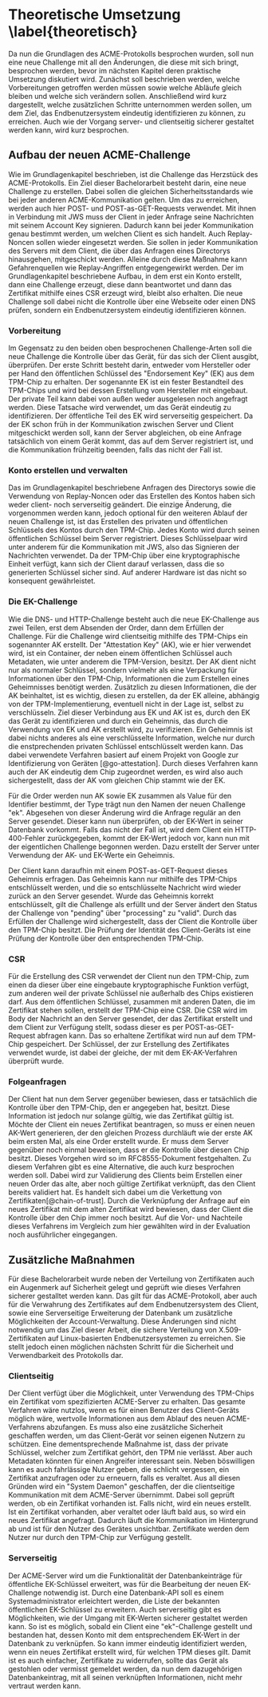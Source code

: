 <!-- Falls ich mehr schreiben möchte hier wäre ein gute Ort dafür -->
<!-- SCHRECK: (welches Konzept steckt dahinter, jeder Key hat einen Attestation Key, Protocol beschreibung, rekeying ) -->
<!-- was ich verstanden habe:
- jedes Keypair hat einen Attestation Key
- Account kann rekeyed werden, ob er das meinte weiß ich nicht
-->
# Theoretische Umsetzung \label{theoretisch}
Da nun die Grundlagen des ACME-Protokolls besprochen wurden, soll nun eine neue Challenge mit all den Änderungen, die diese mit sich bringt, besprochen werden, bevor im nächsten Kapitel deren praktische Umsetzung diskutiert wird. Zunächst soll beschrieben werden, welche Vorbereitungen getroffen werden müssen sowie welche Abläufe gleich bleiben und welche sich verändern sollen. Anschließend wird kurz dargestellt, welche zusätzlichen Schritte unternommen werden sollen, um dem Ziel, das Endbenutzersystem eindeutig identifizieren zu können, zu erreichen. Auch wie der Vorgang server- und clientseitig sicherer gestaltet werden kann, wird kurz besprochen.

## Aufbau der neuen ACME-Challenge
Wie im Grundlagenkapitel beschrieben, ist die Challenge das Herzstück des ACME-Protokolls. Ein Ziel dieser Bachelorarbeit besteht darin, eine neue Challenge zu erstellen. Dabei sollen die gleichen Sicherheitsstandards wie bei jeder anderen ACME-Kommunikation gelten. Um das zu erreichen, werden auch hier POST- und POST-as-GET-Requests verwendet. Mit ihnen in Verbindung mit JWS muss der Client in jeder Anfrage seine Nachrichten mit seinem Account Key signieren. Dadurch kann bei jeder Kommunikation genau bestimmt werden, um welchen Client es sich handelt. Auch Replay-Noncen sollen wieder eingesetzt werden. Sie sollen in jeder Kommunikation des Servers mit dem Client, die über das Anfragen eines Directorys hinausgehen, mitgeschickt werden. Alleine durch diese Maßnahme kann Gefahrenquellen wie Replay-Angriffen entgegengewirkt werden. Der im Grundlagenkapitel beschriebene Aufbau, in dem erst ein Konto erstellt, dann eine Challenge erzeugt, diese dann beantwortet und dann das Zertifikat mithilfe eines CSR erzeugt wird, bleibt also erhalten. Die neue Challenge soll dabei nicht die Kontrolle über eine Webseite oder einen DNS prüfen, sondern ein Endbenutzersystem eindeutig identifizieren können.

### Vorbereitung
Im Gegensatz zu den beiden oben besprochenen Challenge-Arten soll die neue Challenge die Kontrolle über das Gerät, für das sich der Client ausgibt, überprüfen. Der erste Schritt besteht darin, entweder vom Hersteller oder per Hand den öffentlichen Schlüssel des "Endorsement Key" (EK) aus dem TPM-Chip zu erhalten. Der sogenannte EK ist ein fester Bestandteil des TPM-Chips und wird bei dessen Erstellung vom Hersteller mit eingebaut. Der private Teil kann dabei von außen weder ausgelesen noch angefragt werden. Diese Tatsache wird verwendet, um das Gerät eindeutig zu identifizieren. Der öffentliche Teil des EK wird serverseitig gespeichert. Da der EK schon früh in der Kommunikation zwischen Server und Client mitgeschickt werden soll, kann der Server abgleichen, ob eine Anfrage tatsächlich von einem Gerät kommt, das auf dem Server registriert ist, und die Kommunikation frühzeitig beenden, falls das nicht der Fall ist.

### Konto erstellen und verwalten
Das im Grundlagenkapitel beschriebene Anfragen des Directorys sowie die Verwendung von Replay-Noncen oder das Erstellen des Kontos haben sich weder client- noch serverseitig geändert. Die einzige Änderung, die vorgenommen werden kann, jedoch optional für den weiteren Ablauf der neuen Challenge ist, ist das Erstellen des privaten und öffentlichen Schlüssels des Kontos durch den TPM-Chip. Jedes Konto wird durch seinen öffentlichen Schlüssel beim Server registriert. Dieses Schlüsselpaar wird unter anderem für die Kommunikation mit JWS, also das Signieren der Nachrichten verwendet. Da der TPM-Chip über eine kryptographische Einheit verfügt, kann sich der Client darauf verlassen, dass die so generierten Schlüssel sicher sind. Auf anderer Hardware ist das nicht so konsequent gewährleistet.

### Die EK-Challenge
Wie die DNS- und HTTP-Challenge besteht auch die neue EK-Challenge aus zwei Teilen, erst dem Absenden der Order, dann dem Erfüllen der Challenge.
Für die Challenge wird clientseitig mithilfe des TPM-Chips ein sogenannter AK erstellt. Der "Attestation Key" (AK), wie er hier verwendet wird, ist ein Container, der neben einem öffentlichen Schlüssel auch Metadaten, wie unter anderem die TPM-Version, besitzt. Der AK dient nicht nur als normaler Schlüssel, sondern vielmehr als eine Verpackung für Informationen über den TPM-Chip, Informationen die zum Erstellen eines Geheimnisses benötigt werden. Zusätzlich zu diesen Informationen, die der AK beinhaltet, ist es wichtig, diesen zu erstellen, da der EK alleine, abhängig von der TPM-Implementierung, eventuell nicht in der Lage ist, selbst zu verschlüsseln. Ziel dieser Verbindung aus EK und AK ist es, durch den EK das Gerät zu identifizieren und durch ein Geheimnis, das durch die Verwendung von EK und AK erstellt wird, zu verifizieren. Ein Geheimnis ist dabei nichts anderes als eine verschlüsselte Information, welche nur durch die enstprechenden privaten Schlüssel entschlüsselt werden kann. Das dabei verwendete Verfahren basiert auf einem Projekt von Google zur Identifizierung von Geräten [@go-attestation]. Durch dieses Verfahren kann auch der AK eindeutig dem Chip zugeordnet werden, es wird also auch sichergestellt, dass der AK vom gleichen Chip stammt wie der EK.

Für die Order werden nun AK sowie EK zusammen als Value für den Identifier bestimmt, der Type trägt nun den Namen der neuen Challenge "ek". Abgesehen von dieser Änderung wird die Anfrage regulär an den Server gesendet. Dieser kann nun überprüfen, ob der EK-Wert in seiner Datenbank vorkommt. Falls das nicht der Fall ist, wird dem Client ein HTTP-400-Fehler zurückgegeben, kommt der EK-Wert jedoch vor, kann nun mit der eigentlichen Challenge begonnen werden. Dazu erstellt der Server unter Verwendung der AK- und EK-Werte ein Geheimnis.

Der Client kann daraufhin mit einem POST-as-GET-Request dieses Geheimnis erfragen. Das Geheimnis kann nur mithilfe des TPM-Chips entschlüsselt werden, und die so entschlüsselte Nachricht wird wieder zurück an den Server gesendet. Wurde das Geheimnis korrekt entschlüsselt, gilt die Challenge als erfüllt und der Server ändert den Status der Challenge von "pending" über "processing" zu "valid". Durch das Erfüllen der Challenge wird sichergestellt, dass der Client die Kontrolle über den TPM-Chip besitzt. Die Prüfung der Identität des Client-Geräts ist eine Prüfung der Kontrolle über den entsprechenden TPM-Chip.

### CSR
Für die Erstellung des CSR verwendet der Client nun den TPM-Chip, zum einen da dieser über eine eingebaute kryptographische Funktion verfügt, zum anderen weil der private Schlüssel nie außerhalb des Chips existieren darf. Aus dem öffentlichen Schlüssel, zusammen mit anderen Daten, die im Zertifikat stehen sollen, erstellt der TPM-Chip eine CSR. Die CSR wird im Body der Nachricht an den Server gesendet, der das Zertifikat erstellt und dem Client zur Verfügung stellt, sodass dieser es per POST-as-GET-Request abfragen kann. Das so erhaltene Zertifikat wird nun auf dem TPM-Chip gespeichert. Der Schlüssel, der zur Erstellung des Zertifikates verwendet wurde, ist dabei der gleiche, der mit dem EK-AK-Verfahren überprüft wurde.

### Folgeanfragen
Der Client hat nun dem Server gegenüber bewiesen, dass er tatsächlich die Kontrolle über den TPM-Chip, den er angegeben hat, besitzt. Diese Information ist jedoch nur solange gültig, wie das Zertifikat gültig ist. Möchte der Client ein neues Zertifikat beantragen, so muss er einen neuen AK-Wert generieren, der den gleichen Prozess durchläuft wie der erste AK beim ersten Mal, als eine Order erstellt wurde. Er muss dem Server gegenüber noch einmal beweisen, dass er die Kontrolle über diesen Chip besitzt. Dieses Vorgehen wird so im RFC8555-Dokument festgehalten.
Zu diesem Verfahren gibt es eine Alternative, die auch kurz besprochen werden soll. Dabei wird zur Validierung des Clients beim Erstellen einer neuen Order das alte, aber noch gültige Zertifikat verknüpft, das den Client bereits validiert hat. Es handelt sich dabei um die Verkettung von Zertifikaten[@chain-of-trust]. Durch die Verknüpfung der Anfrage auf ein neues Zertifikat mit dem alten Zertifikat wird bewiesen, dass der Client die Kontrolle über den Chip immer noch besitzt. Auf die Vor- und Nachteile dieses Verfahrens im Vergleich zum hier gewählten wird in der Evaluation noch ausführlicher eingegangen.

## Zusätzliche Maßnahmen
Für diese Bachelorarbeit wurde neben der Verteilung von Zertifikaten auch ein Augenmerk auf Sicherheit gelegt und geprüft wie dieses Verfahren sicherer gestalltet werden kann. Das gilt für das ACME-Protokoll, aber auch für die Verwahrung des Zertifikates auf dem Endbenutzersystem des Client, sowie eine Serverseitige Erweiterung der Datenbank um zusätzliche Möglichkeiten der Account-Verwaltung. Diese Änderungen sind nicht notwendig um das Ziel dieser Arbeit, die sichere Verteilung von X.509-Zertifikaten auf Linux-basierten Endbenutzersystemen zu erreichen. Sie stellt jedoch einen möglichen nächsten Schritt für die Sicherheit und Verwendbarkeit des Protokolls dar.

### Clientseitig
Der Client verfügt über die Möglichkeit, unter Verwendung des TPM-Chips ein Zertifikat vom spezifizierten ACME-Server zu erhalten. Das gesamte Verfahren wäre nutzlos, wenn es für einen Benutzer des Client-Geräts möglich wäre, wertvolle Informationen aus dem Ablauf des neuen ACME-Verfahrens abzufangen. Es muss also eine zusätzliche Sicherheit geschaffen werden, um das Client-Gerät vor seinen eigenen Nutzern zu schützen. Eine dementsprechende Maßnahme ist, dass der private Schlüssel, welcher zum Zertifikat gehört, den TPM nie verlässt. Aber auch Metadaten könnten für einen Angreifer interessant sein. Neben böswilligen kann es auch fahrlässige Nutzer geben, die schlicht vergessen, ein Zertifikat anzufragen oder zu erneuern, falls es veraltet. Aus all diesen Gründen wird ein "System Daemon" geschaffen, der die clientseitige Kommunikation mit dem ACME-Server übernimmt. Dabei soll geprüft werden, ob ein Zertifikat vorhanden ist. Falls nicht, wird ein neues erstellt. Ist ein Zertifikat vorhanden, aber veraltet oder läuft bald aus, so wird ein neues Zertifikat angefragt. Dadurch läuft die Kommunikation im Hintergrund ab und ist für den Nutzer des Gerätes unsichtbar. Zertifikate werden dem Nutzer nur durch den TPM-Chip zur Verfügung gestellt.

### Serverseitig
Der ACME-Server wird um die Funktionalität der Datenbankeinträge für öffentliche EK-Schlüssel erweitert, was für die Bearbeitung der neuen EK-Challenge notwendig ist. Durch eine Datenbank-API soll es einem Systemadministrator erleichtert werden, die Liste der bekannten öffentlichen EK-Schlüssel zu erweitern. Auch serverseitig gibt es Möglichkeiten, wie der Umgang mit EK-Werten sicherer gestaltet werden kann. So ist es möglich, sobald ein Client eine "ek"-Challenge gestellt und bestanden hat, dessen Konto mit dem entsprechendem EK-Wert in der Datenbank zu verknüpfen. So kann immer eindeutig identifiziert werden, wenn ein neues Zertifikat erstellt wird, für welchen TPM dieses gilt. Damit ist es auch einfacher, Zertifikate zu widerrufen, sollte das Gerät als gestohlen oder vermisst gemeldet werden, da nun dem dazugehörigen Datenbankeintrag, mit all seinen verknüpften Informationen, nicht mehr vertraut werden kann.
